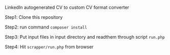 LinkedIn autogenerated CV to custom CV format converter

Step1:
Clone this repository

Step2:
run command `composer install`

Step3:
Put input files in input directory and readthem through script `run.php`

Step4:
Hit `scrapper/run.php` from browser